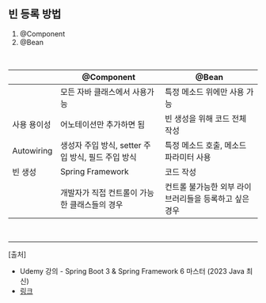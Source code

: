 ## 빈 등록 방법
1. @Component
2. @Bean

<br>

| | @Component | @Bean |
|---|---|---|
|| 모든 자바 클래스에서 사용가능 | 특정 메소드 위에만 사용 가능 |
| 사용 용이성 | 어노테이션만 추가하면 됨 | 빈 생성을 위해 코드 전체 작성 |
| Autowiring | 생성자 주입 방식, setter 주입 방식, 필드 주입 방식 | 특정 메소드 호출, 메소드 파라미터 사용 |
| 빈 생성 | Spring Framework | 코드 작성 |
|| 개발자가 직접 컨트롤이 가능한 클래스들의 경우 | 컨트롤 불가능한 외부 라이브러리들을 등록하고 싶은 경우 |

<br>
<hr>

[출처]
- Udemy 강의 - Spring Boot 3 & Spring Framework 6 마스터 (2023 Java 최신)<br>
- [링크](https://velog.io/@albaneo0724/Spring-%EC%8A%A4%ED%94%84%EB%A7%81-Bean%EA%B3%BC-Component%EC%9D%98-%EC%B0%A8%EC%9D%B4)
